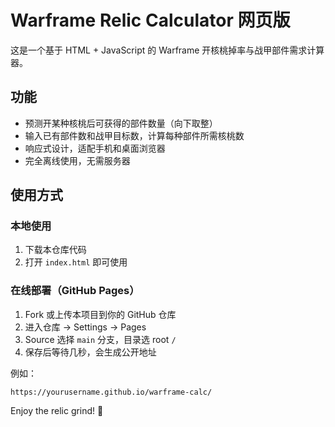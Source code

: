 # Warframe Relic Calculator 网页版

这是一个基于 HTML + JavaScript 的 Warframe 开核桃掉率与战甲部件需求计算器。

## 功能
- 预测开某种核桃后可获得的部件数量（向下取整）
- 输入已有部件数和战甲目标数，计算每种部件所需核桃数
- 响应式设计，适配手机和桌面浏览器
- 完全离线使用，无需服务器

## 使用方式

### 本地使用
1. 下载本仓库代码
2. 打开 `index.html` 即可使用

### 在线部署（GitHub Pages）
1. Fork 或上传本项目到你的 GitHub 仓库
2. 进入仓库 → Settings → Pages
3. Source 选择 `main` 分支，目录选 root `/`
4. 保存后等待几秒，会生成公开地址

例如：
```
https://yourusername.github.io/warframe-calc/
```

Enjoy the relic grind! 🔧